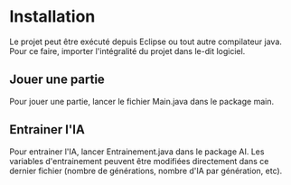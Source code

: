 # Installation

Le projet peut être exécuté depuis Eclipse ou tout autre compilateur java. Pour ce faire, importer l'intégralité du projet dans le-dit logiciel.

## Jouer une partie

Pour jouer une partie, lancer le fichier Main.java dans le package main.

## Entrainer l'IA

Pour entrainer l'IA, lancer Entrainement.java dans le package AI. Les variables d'entrainement peuvent être modifiées directement dans ce dernier fichier (nombre de générations, nombre d'IA par génération, etc).

